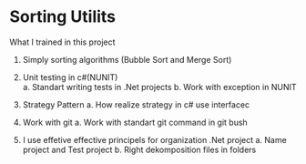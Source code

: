 # Sorting Utilits
 
What I trained in this project

1. Simply sorting algorithms (Bubble Sort and Merge Sort)

2. Unit testing in c#(NUNIT) <br/> a. Standart writing tests in .Net projects  b. Work with exception in NUNIT 

3. Strategy Pattern  a. How realize strategy in c# use interfacec

4. Work with git  a. Work with standart git command in git bush

5. I use effetive effective principels for organization .Net project  a. Name project and Test project  b. Right dekomposition files in folders
